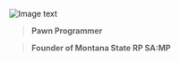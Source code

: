 ![Image text](https://cdn.discordapp.com/attachments/1061828749483581480/1063880252604039168/image.png)

> **Pawn Programmer**

> **Founder of Montana State RP SA:MP**

